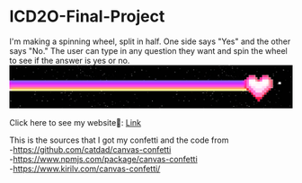 # ICD2O-Final-Project

I'm making a spinning wheel, split in half. One side says "Yes" and the other says "No." The user can type in any question they want and spin the wheel to see if the answer is yes or no.
<img src="./image/6Vn17H2cVDoK.gif" alt="bee-image" />

Click here to see my website🥰: [Link](https://mths-icd2o-1-2024.github.io/ICD2O-Final-Project-adrina.peighambarzadeh/) 


This is the sources that I got my confetti and the code from 
<br/>-https://github.com/catdad/canvas-confetti
<br/>-https://www.npmjs.com/package/canvas-confetti
<br/>-https://www.kirilv.com/canvas-confetti/